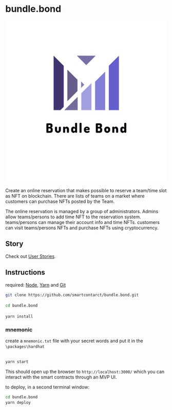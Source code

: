 # bundle.bond

<div style="text-align:center"><img src="https://github.com/smartcontarct/bundle.bond/blob/master/bundle.bond.png" /></div>

Create an online reservation that makes possible to reserve a team/time slot as NFT on blockchain.
There are lists of teams on a market where customers can purchase NFTs posted by the Team.
 
The online reservation is managed by a group of administrators. Admins allow teams/persons to add time NFT to the reservation system. teams/persons can manage their account info and time NFTs. customers can visit teams/persons NFTs and purchase NFTs using cryptocurrency. 

## Story
Check out [User Stories](https://github.com/smartcontarct/bundle.bond/blob/master/user_stories.md).


## Instructions

required: [Node](https://nodejs.org/dist/latest-v12.x/), [Yarn](https://classic.yarnpkg.com/en/docs/install/) and [Git](https://git-scm.com/downloads)


```bash
git clone https://github.com/smartcontarct/bundle.bond.git

cd bundle.bond

yarn install
```

### mnemonic 

create a `mnemonic.txt` file with your secret words and put it in the `\packages\hardhat` 

```bash

yarn start

```
This should open up the browser to `http://localhost:3000/` which you can interact with the smart contracts through an MVP UI. 


to deploy, in a second terminal window:

```bash
cd bundle.bond
yarn deploy

```


